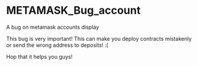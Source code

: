 # METAMASK_Bug_account
A bug on metamask accounts display


This bug is very important! This can make you deploy contracts mistakenly or send the wrong address to deposits! :(

Hop that it helps you guys!
